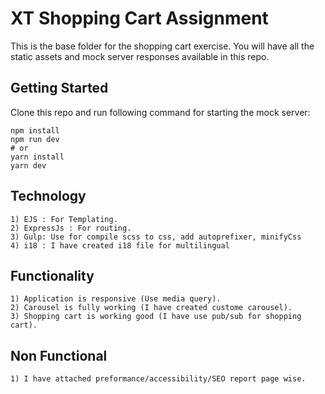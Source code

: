 # XT Shopping Cart Assignment

This is the base folder for the shopping cart exercise. You will have all the static assets and mock server responses available in this repo.

## Getting Started

Clone this repo and run following command for starting the mock server:

```
npm install
npm run dev
# or
yarn install
yarn dev
```

## Technology

```
1) EJS : For Templating.
2) ExpressJs : For routing.
3) Gulp: Use for compile scss to css, add autoprefixer, minifyCss
4) i18 : I have created i18 file for multilingual
```

## Functionality 

```
1) Application is responsive (Use media query).
2) Carousel is fully working (I have created custome carousel).
3) Shopping cart is working good (I have use pub/sub for shopping cart).
```

## Non Functional

```
1) I have attached preformance/accessibility/SEO report page wise.

```
